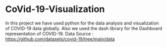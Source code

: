 # CoVid-19-Visualization
In this project we have used python for the data analysis and visualization of COVID-19 data globally. Also we used the dash library for the Dashboard representation of COVID-19.
Data Source : https://github.com/datasets/covid-19/tree/main/data
